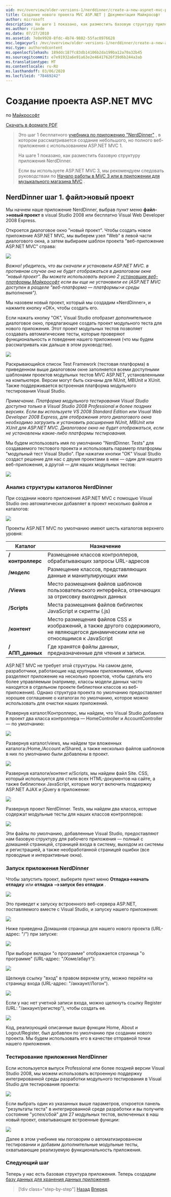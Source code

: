 ```yaml
---
uid: mvc/overview/older-versions-1/nerddinner/create-a-new-aspnet-mvc-project
title: Создание нового проекта MVC ASP.NET | Документация Майкрософт
author: microsoft
description: На шаге 1 показано, как разместить базовую структуру приложения NerdDinner.
ms.author: riande
ms.date: 07/27/2010
ms.assetid: 7e0e9928-8fdc-4b74-9882-55fac0976628
msc.legacyurl: /mvc/overview/older-versions-1/nerddinner/create-a-new-aspnet-mvc-project
msc.type: authoredcontent
ms.openlocfilehash: 189ddc187fc83db14106b2da199ba12a70a32b45
ms.sourcegitcommit: e7e91932a6e91a63e2e46417626f39d6b244a3ab
ms.translationtype: MT
ms.contentlocale: ru-RU
ms.lasthandoff: 03/06/2020
ms.locfileid: "78469242"
---
```

# <a name="create-a-new-aspnet-mvc-project"></a>Создание проекта ASP.NET MVC

по [Майкрософт](https://github.com/microsoft)

[Скачать в формате PDF](http://aspnetmvcbook.s3.amazonaws.com/aspnetmvc-nerdinner_v1.pdf)

> Это шаг 1 бесплатного [учебника по приложению "NerdDinner"](introducing-the-nerddinner-tutorial.md) , в котором рассматривается создание небольшого, но полного веб-приложения с использованием ASP.NET MVC 1.
> 
> На шаге 1 показано, как разместить базовую структуру приложения NerdDinner.
> 
> Если вы используете ASP.NET MVC 3, мы рекомендуем следовать руководствам по [Начало работы в MVC 3 или в приложении для](../../older-versions/getting-started-with-aspnet-mvc3/cs/intro-to-aspnet-mvc-3.md) [музыкального магазина MVC](../../older-versions/mvc-music-store/mvc-music-store-part-1.md) .

## <a name="nerddinner-step-1-file-gtnew-project"></a>NerdDinner шаг 1. файл&gt;новый проект

Мы начнем наше приложение NerdDinner, выбрав пункт меню **файл-&gt;новый проект** в visual Studio 2008 или бесплатно Visual Web Developer 2008 Express.

Откроется диалоговое окно "новый проект". Чтобы создать новое приложение ASP.NET MVC, мы выберем узел "Web" в левой части диалогового окна, а затем выбираем шаблон проекта "веб-приложение ASP.NET MVC" справа:

![](create-a-new-aspnet-mvc-project/_static/image1.png)

*Важно! убедитесь, что вы скачали и установили ASP.NET MVC. в противном случае она не будет отображаться в диалоговом окне "новый проект". Вы можете использовать версию 2 [установщик веб-платформы Майкрософт](https://www.microsoft.com/web/downloads/platform.aspx) если вы еще не установили ее (ASP.NET MVC доступен в разделе "веб-платформа — платформы&gt;и среды выполнения").*

Мы назовем новый проект, который мы создадим «NerdDinner», и нажмите кнопку «ОК», чтобы создать его.

Если нажать кнопку "ОК", Visual Studio отобразит дополнительное диалоговое окно, предлагающее создать проект модульного теста для нового приложения. Этот проект модульных тестов позволяет создавать автоматические тесты, которые проверяют функциональность и поведение нашего приложения (что мы будем рассматривать как дальше в этом руководстве).

![](create-a-new-aspnet-mvc-project/_static/image2.png)

Раскрывающийся список Test Framework (тестовая платформа) в приведенном выше диалоговом окне заполняется всеми доступными шаблонами проектов модульных тестов MVC ASP.NET, установленными на компьютере. Версии могут быть скачаны для NUnit, MBUnit и XUnit. Также поддерживается встроенная платформа модульного тестирования Visual Studio.

*Примечание. Платформа модульного тестирования Visual Studio доступна только в Visual Studio 2008 Professional и более поздних версиях. Если вы используете VS 2008 Standard Edition или Visual Web Developer 2008 Express, для отображения этого диалогового окна необходимо загрузить и установить расширения NUnit, MBUnit или XUnit для ASP.NET MVC. Диалоговое окно не будет отображаться, если не установлены какие-либо платформы тестирования.*

Мы будем использовать имя по умолчанию "NerdDinner. Tests" для создаваемого тестового проекта и использовать параметр платформы "модульный тест Visual Studio". При нажатии кнопки "ОК" Visual Studio создаст решение для нас с двумя проектами в нем — один для нашего веб-приложения, а другой — для наших модульных тестов:

![](create-a-new-aspnet-mvc-project/_static/image3.png)

### <a name="examining-the-nerddinner-directory-structure"></a>Анализ структуры каталогов NerdDinner

При создании нового приложения ASP.NET MVC с помощью Visual Studio оно автоматически добавляет в проект несколько файлов и каталогов:

![](create-a-new-aspnet-mvc-project/_static/image4.png)

Проекты ASP.NET MVC по умолчанию имеют шесть каталогов верхнего уровня:

| **Каталог** | **Назначение** |
| --- | --- |
| **/контроллерс** | Размещение классов контроллеров, обрабатывающих запросы URL-адресов |
| **/моделс** | Размещение классов, представляющих данные и манипулирующих ими |
| **/Views** | Место размещения файлов шаблонов пользовательского интерфейса, отвечающих за отрисовку выходных данных |
| **/Scripts** | Места размещения файлов библиотек JavaScript и скрипты (.js) |
| **/контент** | Место размещения файлов CSS и изображений, а также другого содержимого, не являющегося динамическим или не относящимся к JavaScript |
| **/АПП\_данных** | Где хранятся файлы данных, предназначенные для чтения и записи. |

ASP.NET MVC не требует этой структуры. На самом деле, разработчики, работающие над крупными приложениями, обычно разделяют приложение на несколько проектов, чтобы сделать его более управляемым (например, классы модели данных часто находятся в отдельном проекте библиотеки классов из веб-приложения). Однако структура проекта по умолчанию предоставляет хорошее соглашение о каталогах по умолчанию, которое можно использовать для очистки наших приложений.

Развернув каталог/Контроллерс, мы найдем, что Visual Studio добавила в проект два класса контроллера — HomeController и AccountController — по умолчанию:

![](create-a-new-aspnet-mvc-project/_static/image5.png)

Развернув каталог/views, мы найдем три вложенных каталога:/Home,/Account и/Shared, а также несколько файлов шаблонов в них по умолчанию были добавлены в проект.

![](create-a-new-aspnet-mvc-project/_static/image6.png)

Развернув каталоги/контент и/Scripts, мы найдем файл Site. CSS, который используется для стиля всех HTML-документов на сайте, а также библиотеки JavaScript, которые могут включить поддержку ASP.NET AJAX и jQuery в приложении:

![](create-a-new-aspnet-mvc-project/_static/image7.png)

Развернув проект NerdDinner. Tests, мы найдем два класса, которые содержат модульные тесты для наших классов контроллеров:

![](create-a-new-aspnet-mvc-project/_static/image8.png)

Эти файлы по умолчанию, добавленные Visual Studio, предоставляют нам базовую структуру для рабочего приложения — полный с домашней страницей, страницей входа в систему, выходом из системы и регистрацией, а также необработанной страницей ошибки (все проводные и интерактивные окна).

### <a name="running-the-nerddinner-application"></a>Запуск приложения NerdDinner

Чтобы запустить проект, выберите пункт меню **Отладка-&gt;начать отладку** или **отладка —&gt;запуск без отладки** .

![](create-a-new-aspnet-mvc-project/_static/image9.png)

Это приведет к запуску встроенного веб-сервера ASP.NET, поставляемого вместе с Visual Studio, и запуску нашего приложения:

![](create-a-new-aspnet-mvc-project/_static/image10.png)

Ниже приведена Домашняя страница для нашего нового проекта (URL-адрес: "/") при запуске:

![](create-a-new-aspnet-mvc-project/_static/image11.png)

При выборе вкладки "о программе" отображается страница "о программе" (URL-адрес: "/Хоме/абаут"):

![](create-a-new-aspnet-mvc-project/_static/image12.png)

Щелкнув ссылку "вход" в правом верхнем углу, можно перейти на страницу входа (URL-адрес: "/аккаунт/Логон").

![](create-a-new-aspnet-mvc-project/_static/image13.png)

Если у нас нет учетной записи входа, можно щелкнуть ссылку Register (URL: "/аккаунт/регистер"), чтобы создать ее.

![](create-a-new-aspnet-mvc-project/_static/image14.png)

Код, реализующий описанные выше функции Home, About и Logout/Register, был добавлен по умолчанию при создании нового проекта. Мы будем использовать его в качестве отправной точки нашего приложения.

### <a name="testing-the-nerddinner-application"></a>Тестирование приложения NerdDinner

Если используется выпуск Professional или более поздней версии Visual Studio 2008, мы можем использовать встроенную поддержку интегрированной среды разработки модульного тестирования в Visual Studio для тестирования проекта:

![](create-a-new-aspnet-mvc-project/_static/image15.png)

Если выбрать один из указанных выше параметров, откроется панель "результаты теста" в интегрированной среде разработки и вы получите состояние "успех/сбой" для 27 модульных тестов, включенных в наш новый проект, охватывающие встроенные функции:

![](create-a-new-aspnet-mvc-project/_static/image16.png)

Далее в этом учебнике мы поговорим о автоматизированном тестировании и добавим дополнительные модульные тесты, охватывающие реализуемую функциональность приложения.

### <a name="next-step"></a>Следующий шаг

Теперь у нас есть базовая структура приложения. Теперь создадим [базу данных для хранения данных приложения](create-a-database.md).

> [!div class="step-by-step"]
> [Назад](introducing-the-nerddinner-tutorial.md)
> [Вперед](create-a-database.md)

